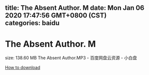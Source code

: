 
title: The Absent Author. M
date: Mon Jan 06 2020 17:47:56 GMT+0800 (CST)    
categories: baidu
---

# The Absent Author. M
size: 138.60 MB
 The Absent Author.MP3 - 百度网盘云资源 - 小白盘
 

[How to download](https://bpcam.bemobtrk.com/go/2ceec3aa-1ca2-46d6-b9ff-aaa5c184517c?jno=173)